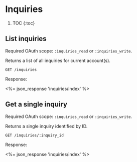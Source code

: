 # Inquiries

1. TOC
{:toc}


## List inquiries

Required OAuth scope: `:inquiries_read` or `:inquiries_write`.

Returns a list of all inquiries for current account(s).

~~~
GET /inquiries
~~~

Response:

<%= json_response 'inquiries/index' %>

## Get a single inquiry

Required OAuth scope: `:inquiries_read` or `:inquiries_write`.

Returns a single inquiry identified by ID.

~~~
GET /inquiries/:inquiry_id
~~~

Response:

<%= json_response 'inquiries/index' %>
